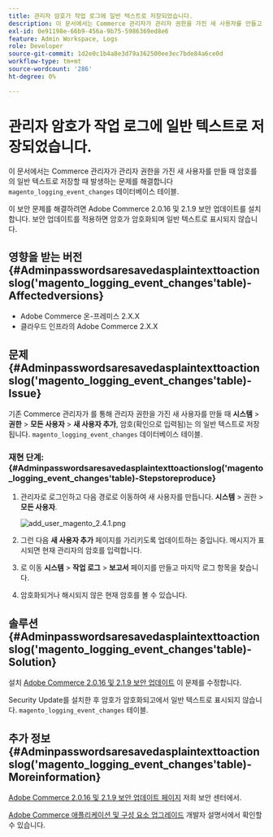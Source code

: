 ```yaml
---
title: 관리자 암호가 작업 로그에 일반 텍스트로 저장되었습니다.
description: 이 문서에서는 Commerce 관리자가 관리자 권한을 가진 새 사용자를 만들고 암호가 'magento_logging_event_changes' 데이터베이스 테이블에 일반 텍스트로 저장되는 경우에 대한 수정 사항을 제공합니다.
exl-id: 0e91198e-66b9-456a-9b75-5986369ed8e6
feature: Admin Workspace, Logs
role: Developer
source-git-commit: 1d2e0c1b4a8e3d79a362500ee3ec7bde84a6ce0d
workflow-type: tm+mt
source-wordcount: '286'
ht-degree: 0%

---
```


# 관리자 암호가 작업 로그에 일반 텍스트로 저장되었습니다.

이 문서에서는 Commerce 관리자가 관리자 권한을 가진 새 사용자를 만들 때 암호를 의 일반 텍스트로 저장할 때 발생하는 문제를 해결합니다 `magento_logging_event_changes` 데이터베이스 테이블.

이 보안 문제를 해결하려면 Adobe Commerce 2.0.16 및 2.1.9 보안 업데이트를 설치합니다. 보안 업데이트를 적용하면 암호가 암호화되며 일반 텍스트로 표시되지 않습니다.

## 영향을 받는 버전 {#Adminpasswordsaresavedasplaintexttoactionslog('magento_logging_event_changes'table)-Affectedversions}

* Adobe Commerce 온-프레미스 2.X.X
* 클라우드 인프라의 Adobe Commerce 2.X.X

## 문제 {#Adminpasswordsaresavedasplaintexttoactionslog('magento_logging_event_changes'table)-Issue}

기존 Commerce 관리자가 를 통해 관리자 권한을 가진 새 사용자를 만들 때 **시스템** > **권한** > **모든 사용자** > **새 사용자 추가**, 암호(확인으로 입력됨)는 의 일반 텍스트로 저장됩니다. `magento_logging_event_changes` 데이터베이스 테이블.

### 재현 단계: {#Adminpasswordsaresavedasplaintexttoactionslog('magento_logging_event_changes'table)-Stepstoreproduce}

1. 관리자로 로그인하고 다음 경로로 이동하여 새 사용자를 만듭니다. **시스템** > 권한 > **모든 사용자**.

   ![add_user_magento_2.4.1.png](assets/add_user_magento_2.4.1.png)

1. 그런 다음 **새 사용자 추가** 페이지를 가리키도록 업데이트하는 중입니다. 메시지가 표시되면 현재 관리자의 암호를 입력합니다.
1. 로 이동 **시스템** > **작업 로그** > **보고서** 페이지를 만들고 마지막 로그 항목을 찾습니다.
1. 암호화되거나 해시되지 않은 현재 암호를 볼 수 있습니다.

## 솔루션 {#Adminpasswordsaresavedasplaintexttoactionslog('magento_logging_event_changes'table)-Solution}

설치 [Adobe Commerce 2.0.16 및 2.1.9 보안 업데이트](https://magento.com/security/patches/magento-2016-and-219-security-update) 이 문제를 수정합니다.

Security Update를 설치한 후 암호가 암호화되고에서 일반 텍스트로 표시되지 않습니다. `magento_logging_event_changes` 테이블.

## 추가 정보 {#Adminpasswordsaresavedasplaintexttoactionslog('magento_logging_event_changes'table)-Moreinformation}

[Adobe Commerce 2.0.16 및 2.1.9 보안 업데이트 페이지](https://magento.com/security/patches/magento-2016-and-219-security-update) 저희 보안 센터에서.

[Adobe Commerce 애플리케이션 및 구성 요소 업그레이드](https://experienceleague.adobe.com/docs/commerce-operations/upgrade-guide/overview.html) 개발자 설명서에서 확인할 수 있습니다.
